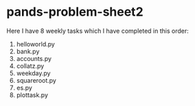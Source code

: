 # pands-problem-sheet2

Here I have 8 weekly tasks  which I have completed in this order:

1. helloworld.py
2. bank.py
3. accounts.py
4. collatz.py
5. weekday.py
6. squareroot.py
7. es.py
8. plottask.py
